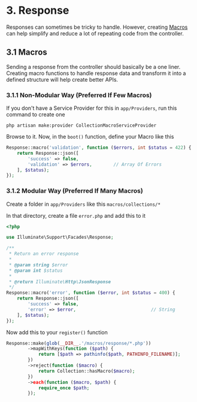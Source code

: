 # 3. Response

Responses can sometimes be tricky to handle. However, creating [Macros](#3.1-Macros) can help simplify and reduce a lot of repeating code from the controller.

## 3.1 Macros

Sending a response from the controller should basically be a one liner. Creating macro functions to handle response data and transform it into a defined structure will help create better APIs.

### 3.1.1 Non-Modular Way (Preferred If Few Macros)

If you don't have a Service Provider for this in `app/Providers`, run this command to create one

```
php artisan make:provider CollectionMacroServiceProvider
```

Browse to it.
Now, in the `boot()` function, define your Macro like this

```php
Response::macro('validation', function ($errors, int $status = 422) {
    return Response::json([
        'success' => false,
        'validation' => $errors,        // Array Of Errors
    ], $status);
});
```

### 3.1.2 Modular Way (Preferred If Many Macros)

Create a folder in `app/Providers` like this `macros/collections/*`

In that directory, create a file `error.php` and add this to it

```php
<?php

use Illuminate\Support\Facades\Response;

/**
 * Return an error response
 *
 * @param string $error
 * @param int $status
 *
 * @return Illuminate\Http\JsonResponse
 */
Response::macro('error', function ($error, int $status = 400) {
    return Response::json([
        'success' => false,
        'error' => $error,        					  // String
    ], $status);
});
```

Now add this to your `register()` function

```php
Response::make(glob(__DIR__.'/macros/response/*.php'))
        ->mapWithKeys(function ($path) {
            return [$path => pathinfo($path, PATHINFO_FILENAME)];
        })
        ->reject(function ($macro) {
            return Collection::hasMacro($macro);
        })
        ->each(function ($macro, $path) {
            require_once $path;
        });
```

